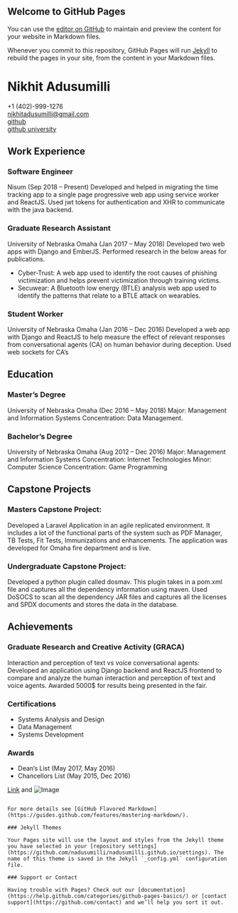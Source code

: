 ## Welcome to GitHub Pages

You can use the [editor on GitHub](https://github.com/nadusumilli/nadusumilli.github.io/edit/master/index.md) to maintain and preview the content for your website in Markdown files.

Whenever you commit to this repository, GitHub Pages will run [Jekyll](https://jekyllrb.com/) to rebuild the pages in your site, from the content in your Markdown files.

# Nikhit Adusumilli

+1 (402)-999-1276 <br/>
nikhitadusumilli@gmail.com <br/>
[github](https://github.com/nadusumilli) <br/>
[github university](https://github.com/nadusumilli-unomaha)

## Work Experience

### Software Engineer
Nisum (Sep 2018 – Present)
Developed and helped in migrating the time tracking app to a single page progressive web app using service worker and ReactJS. Used jwt tokens for authentication and XHR to communicate with the java backend.

### Graduate Research Assistant
University of Nebraska Omaha (Jan 2017 – May 2018) Developed two web apps with Django and EmberJS. Performed research in the below areas for publications.
* Cyber-Trust: A web app used to identify the root causes of phishing victimization and helps prevent victimization through training victims.
* Secuwear: A Bluetooth low energy (BTLE) analysis web app used to identify the patterns that relate to a BTLE attack on wearables.

### Student Worker
University of Nebraska Omaha (Jan 2016 – Dec 2016) Developed a web app with Django and ReactJS to help measure the effect of relevant responses from conversational agents (CA) on human behavior during deception. Used web sockets for CA’s

## Education

### Master’s Degree
University of Nebraska Omaha
(Dec 2016 – May 2018)
Major: Management and Information Systems Concentration: Data Management.

### Bachelor’s Degree
University of Nebraska Omaha
(Aug 2012 – Dec 2016) Major: Management and Information Systems Concentration: Internet Technologies
Minor: Computer Science Concentration: Game Programming

## Capstone Projects

### Masters Capstone Project: 
Developed a Laravel Application in an agile replicated environment. It includes a lot of the functional parts of the system such as PDF Manager, TB Tests, Fit Tests, Immunizations and enhancements. The application was developed for Omaha fire department and is live.

### Undergraduate Capstone Project: 
Developed a python plugin called dosmav. This plugin takes in a pom.xml file and captures all the dependency information using maven. Used DoSOCS to scan all the dependency JAR files and captures all the licenses and SPDX documents and stores the data in the database.

## Achievements

### Graduate Research and Creative Activity (GRACA)
Interaction and perception of text vs voice conversational agents: Developed an application using Django backend and ReactJS frontend to compare and analyze the human interaction and perception of text and voice agents. Awarded 5000$ for results being presented in the fair. 

### Certifications
* Systems Analysis and Design
* Data Management
* Systems Development

### Awards
* Dean’s List (May 2017, May 2016)
* Chancellors List (May 2015, Dec 2016)



[Link](url) and ![Image](src)
```

For more details see [GitHub Flavored Markdown](https://guides.github.com/features/mastering-markdown/).

### Jekyll Themes

Your Pages site will use the layout and styles from the Jekyll theme you have selected in your [repository settings](https://github.com/nadusumilli/nadusumilli.github.io/settings). The name of this theme is saved in the Jekyll `_config.yml` configuration file.

### Support or Contact

Having trouble with Pages? Check out our [documentation](https://help.github.com/categories/github-pages-basics/) or [contact support](https://github.com/contact) and we’ll help you sort it out.
